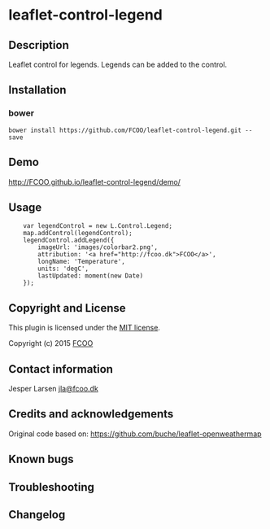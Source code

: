 # leaflet-control-legend
>


## Description
Leaflet control for legends. Legends can be added to the control.

## Installation
### bower
`bower install https://github.com/FCOO/leaflet-control-legend.git --save`

## Demo
http://FCOO.github.io/leaflet-control-legend/demo/ 

## Usage


        var legendControl = new L.Control.Legend;
        map.addControl(legendControl);
        legendControl.addLegend({
            imageUrl: 'images/colorbar2.png',
            attribution: '<a href="http://fcoo.dk">FCOO</a>',
            longName: 'Temperature',
            units: 'degC',
            lastUpdated: moment(new Date)
        });



## Copyright and License
This plugin is licensed under the [MIT license](https://github.com/FCOO/leaflet-control-legend/LICENSE).

Copyright (c) 2015 [FCOO](https://github.com/FCOO)

## Contact information

Jesper Larsen jla@fcoo.dk


## Credits and acknowledgements

Original code based on: https://github.com/buche/leaflet-openweathermap

## Known bugs

## Troubleshooting

## Changelog



